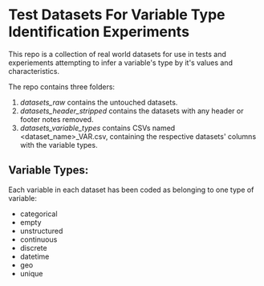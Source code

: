# Test Datasets For Variable Type Identification Experiments

This repo is a collection of real world datasets for use in tests and experiements attempting to infer a variable's type by it's values and characteristics.

The repo contains three folders:

1. *datasets_raw* contains the untouched datasets.
2. *datasets_header_stripped* contains the datasets with any header or footer notes removed.
3. *datasets_variable_types* contains CSVs named <dataset_name>_VAR.csv, containing the respective datasets' columns with the variable types.

## Variable Types:

Each variable in each dataset has been coded as belonging to one type of variable:

- categorical
- empty
- unstructured
- continuous
- discrete
- datetime
- geo
- unique
